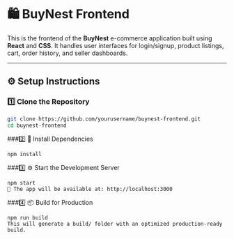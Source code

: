 # 🛍️ BuyNest Frontend

This is the frontend of the **BuyNest** e-commerce application built using **React** and **CSS**. It handles user interfaces for login/signup, product listings, cart, order history, and seller dashboards.

---

## ⚙️ Setup Instructions

### 1️⃣ Clone the Repository

```bash
git clone https://github.com/yourusername/buynest-frontend.git
cd buynest-frontend
```

###2️⃣ 🔧 Install Dependencies

```
npm install
```

###3️⃣ ⚙️ Start the Development Server

```
npm start
📍 The app will be available at: http://localhost:3000
```

###4️⃣ 📦 Build for Production

```
npm run build
This will generate a build/ folder with an optimized production-ready build.
```
